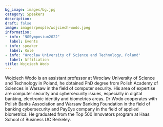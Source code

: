 ```yaml
---
bg_image: images/bg.jpg
category: Speakers
description: 
draft: false
image: images/people/wojciech-wodo.jpeg
information:
- info: "NGSymposium2022"
  label: Events
- info: speaker
  label: Role
- info: "Wroclaw University of Science and Technology, Poland"
  label: Affiliation
title: Wojciech Wodo
---
```



Wojciech Wodo is an assistant professor at Wroclaw University of Science and Technology in Poland, he obtained PhD degree from Polish Academy of Sciences in Warsaw in the field of computer security. His area of expertise are computer security and cybersecurity issues, especially in digital banking, electronic identity and biometrics areas. Dr Wodo cooperates with Polish Banks Association and Warsaw Banking Foundation in the field of banking cybersecurity and PayEye company in the field of applied biometrics. He graduated from the Top 500 Innovators program at Haas School of Business UC Berkeley.